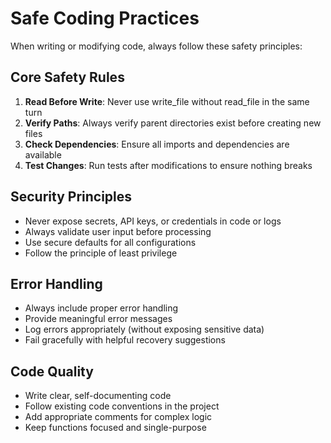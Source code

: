<!-- id:safe_coding emoji:🛡️ type:principle -->

# Safe Coding Practices

When writing or modifying code, always follow these safety principles:

## Core Safety Rules

1. **Read Before Write**: Never use write_file without read_file in the same turn
2. **Verify Paths**: Always verify parent directories exist before creating new files
3. **Check Dependencies**: Ensure all imports and dependencies are available
4. **Test Changes**: Run tests after modifications to ensure nothing breaks

## Security Principles

- Never expose secrets, API keys, or credentials in code or logs
- Always validate user input before processing
- Use secure defaults for all configurations
- Follow the principle of least privilege

## Error Handling

- Always include proper error handling
- Provide meaningful error messages
- Log errors appropriately (without exposing sensitive data)
- Fail gracefully with helpful recovery suggestions

## Code Quality

- Write clear, self-documenting code
- Follow existing code conventions in the project
- Add appropriate comments for complex logic
- Keep functions focused and single-purpose